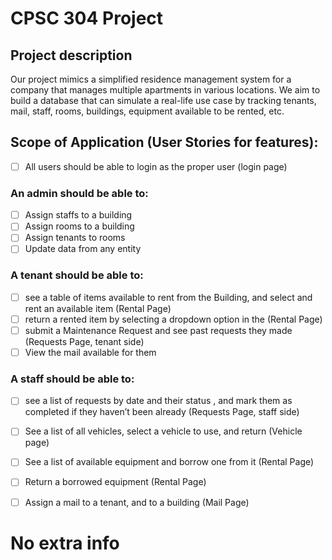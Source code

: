 # CPSC 304 Project 
## Project description

Our project mimics a simplified residence management system for a company that manages multiple apartments in various locations. We aim to build a database that can simulate a real-life use case by tracking tenants, mail, staff, rooms, buildings, equipment available to be rented, etc.

## Scope of Application (User Stories for features):

- [ ] All users should be able to login as the proper user (login page)

### An admin should be able to:
- [ ] Assign staffs to a building
- [ ] Assign rooms to a building
- [ ] Assign tenants to rooms
- [ ] Update data from any entity

### A tenant should be able to:
- [ ] see a table of items available to rent from the Building, and select and rent an available item (Rental Page)
- [ ] return a rented item by selecting a dropdown option in the (Rental Page)
- [ ] submit a Maintenance Request and see past requests they made (Requests Page, tenant side)
- [ ] View the mail available for them

### A staff should be able to:
- [ ] see a list of requests by date and their status , and mark them as completed if they haven’t been already (Requests Page, staff side)
- [ ] See a list of all vehicles, select a vehicle to use, and return (Vehicle page)
- [ ] See a list of available equipment and borrow one from it (Rental Page)
- [ ] Return a borrowed equipment  (Rental Page)
- [ ] Assign a mail to a tenant, and to a building (Mail Page)


# No extra info
